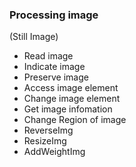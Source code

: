### Processing image
(Still Image)

- Read image
- Indicate image
- Preserve image
- Access image element
- Change image element
- Get image infomation
- Change Region of image 
- ReverseImg
- ResizeImg 
- AddWeightImg 